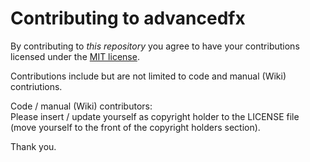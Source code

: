 # Contributing to advancedfx

By contributing to _this repository_ you agree to have your contributions licensed under the [MIT license](https://github.com/advancedfx/advancedfx/blob/master/LICENSE).

Contributions include but are not limited to code and manual (Wiki) contriutions.

Code / manual (Wiki) contributors:  
Please insert / update yourself as copyright holder to the LICENSE file (move yourself to the front of the copyright holders section).

Thank you.
